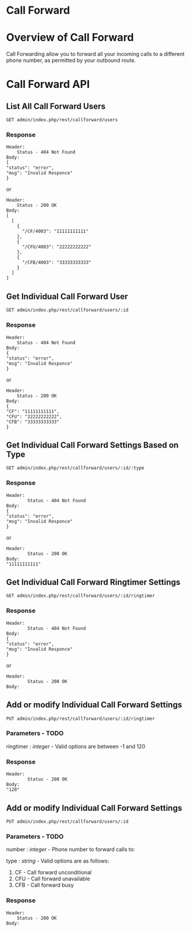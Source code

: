 Call Forward
===

# Overview of Call Forward

Call Forwarding allow you to forward all your incoming calls to a different phone number, as permitted by your outbound route.

# Call Forward API

## List All Call Forward Users
    
    GET admin/index.php/rest/callforward/users

### Response
```
Header:
	Status - 404 Not Found
Body:
[
"status": "error",
"msg": "Invalid Responce"
}
```

or 

```
Header:
	Status - 200 OK
Body:
[
  [
    {
      "/CF/4003": "11111111111"
    },
    {
      "/CFU/4003": "22222222222"
    },
    {
      "/CFB/4003": "33333333333"
    }
  ]
]
```

## Get Individual Call Forward User

    GET admin/index.php/rest/callforward/users/:id

### Response
```
Header: 
	Status - 404 Not Found
Body:
{
"status": "error",
"msg": "Invalid Responce"
}
```

or

```
Header:
	Status - 200 OK
Body:
{
"CF": "11111111111",
"CFU": "22222222222",
"CFB": "33333333333"
}
```

## Get Individual Call Forward Settings Based on Type

    GET admin/index.php/rest/callforward/users/:id/:type

### Response
```
Header:
        Status - 404 Not Found
Body:
{
"status": "error",
"msg": "Invalid Responce"
}
```

or

```
Header:
        Status - 200 OK
Body:
"11111111111"
```

## Get Individual Call Forward Ringtimer Settings

    GET admin/index.php/rest/callforward/users/:id/ringtimer
    
### Response
``` 
Header:
        Status - 404 Not Found
Body:
{
"status": "error",
"msg": "Invalid Responce"
}
```

or

```
Header:
        Status - 200 OK
Body:

```

## Add or modify Individual Call Forward Settings

    PUT admin/index.php/rest/callforward/users/:id/ringtimer

### Parameters - TODO

ringtimer
: *integer* - Valid options are between -1 and 120

### Response
```
Header:
        Status - 200 OK
Body:
"120"
```

## Add or modify Individual Call Forward Settings

    PUT admin/index.php/rest/callforward/users/:id

### Parameters - TODO

number 
: *integer* - Phone number to forward calls to\:

type
: *string* - Valid options are as follows\:
1. CF - Call forward unconditional
2. CFU - Call forward unavailable
3. CFB - Call forward busy

### Response
```
Header:
	Status - 200 OK
Body:
```

